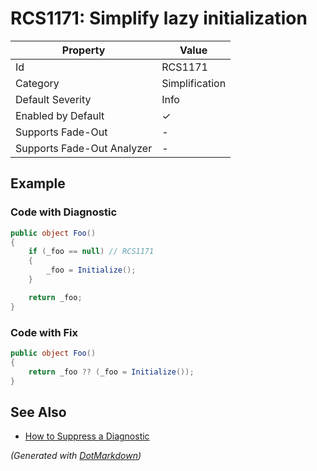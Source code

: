 # RCS1171: Simplify lazy initialization

| Property                    | Value          |
| --------------------------- | -------------- |
| Id                          | RCS1171        |
| Category                    | Simplification |
| Default Severity            | Info           |
| Enabled by Default          | &#x2713;       |
| Supports Fade\-Out          | \-             |
| Supports Fade\-Out Analyzer | \-             |

## Example

### Code with Diagnostic

```csharp
public object Foo()
{
    if (_foo == null) // RCS1171
    {
        _foo = Initialize();
    }

    return _foo;
}
```

### Code with Fix

```csharp
public object Foo()
{
    return _foo ?? (_foo = Initialize());
}
```

## See Also

* [How to Suppress a Diagnostic](../HowToConfigureAnalyzers.md#how-to-suppress-a-diagnostic)


*\(Generated with [DotMarkdown](http://github.com/JosefPihrt/DotMarkdown)\)*